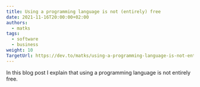 ```yaml
---
title: Using a programming language is not (entirely) free
date: 2021-11-16T20:00:00+02:00
authors:
  - matks
tags:
  - software
  - business
weight: 10
TargetUrl: https://dev.to/matks/using-a-programming-language-is-not-entirely-free-5755
---
```


In this blog post I explain that using a programming language is not entirely free.

<!--more-->